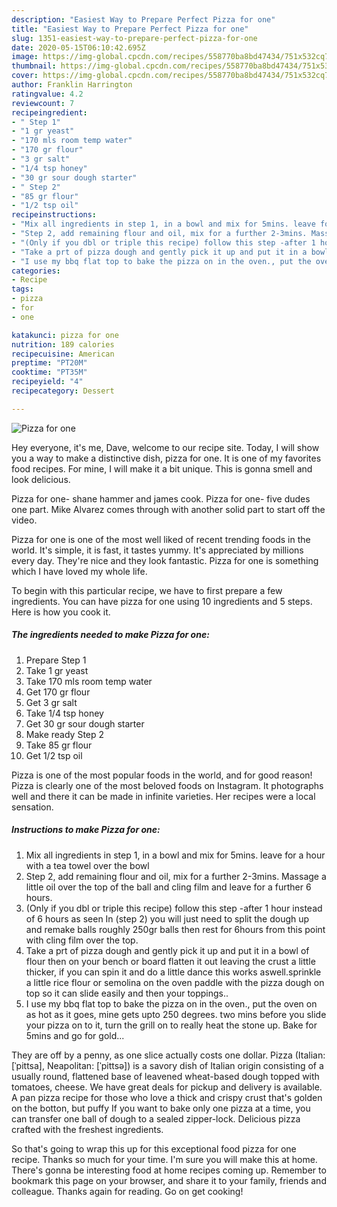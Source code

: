 ```yaml
---
description: "Easiest Way to Prepare Perfect Pizza for one"
title: "Easiest Way to Prepare Perfect Pizza for one"
slug: 1351-easiest-way-to-prepare-perfect-pizza-for-one
date: 2020-05-15T06:10:42.695Z
image: https://img-global.cpcdn.com/recipes/558770ba8bd47434/751x532cq70/pizza-for-one-recipe-main-photo.jpg
thumbnail: https://img-global.cpcdn.com/recipes/558770ba8bd47434/751x532cq70/pizza-for-one-recipe-main-photo.jpg
cover: https://img-global.cpcdn.com/recipes/558770ba8bd47434/751x532cq70/pizza-for-one-recipe-main-photo.jpg
author: Franklin Harrington
ratingvalue: 4.2
reviewcount: 7
recipeingredient:
- " Step 1"
- "1 gr yeast"
- "170 mls room temp water"
- "170 gr flour"
- "3 gr salt"
- "1/4 tsp honey"
- "30 gr sour dough starter"
- " Step 2"
- "85 gr flour"
- "1/2 tsp oil"
recipeinstructions:
- "Mix all ingredients in step 1, in a bowl and mix for 5mins. leave for a hour with a tea towel over the bowl"
- "Step 2, add remaining flour and oil, mix for a further 2-3mins. Massage a little oil over the top of the ball and cling film and leave for a further 6 hours."
- "(Only if you dbl or triple this recipe) follow this step -after 1 hour instead of 6 hours as seen In (step 2) you will just need to split the dough up and remake balls roughly 250gr balls then rest for 6hours from this point with cling film over the top."
- "Take a prt of pizza dough and gently pick it up and put it in a bowl of flour then on your bench or board flatten it out leaving the crust a little thicker, if you can spin it and do a little dance this works aswell.sprinkle a little rice flour or semolina on the oven paddle with the pizza dough on top so it can slide easily and then your toppings.."
- "I use my bbq flat top to bake the pizza on in the oven., put the oven on as hot as it goes, mine gets upto 250 degrees. two mins before you slide your pizza on to it, turn the grill on to really heat the stone up. Bake for 5mins and go for gold..."
categories:
- Recipe
tags:
- pizza
- for
- one

katakunci: pizza for one 
nutrition: 189 calories
recipecuisine: American
preptime: "PT20M"
cooktime: "PT35M"
recipeyield: "4"
recipecategory: Dessert

---
```



![Pizza for one](https://img-global.cpcdn.com/recipes/558770ba8bd47434/751x532cq70/pizza-for-one-recipe-main-photo.jpg)

Hey everyone, it's me, Dave, welcome to our recipe site. Today, I will show you a way to make a distinctive dish, pizza for one. It is one of my favorites food recipes. For mine, I will make it a bit unique. This is gonna smell and look delicious.

Pizza for one- shane hammer and james cook. Pizza for one- five dudes one part. Mike Alvarez comes through with another solid part to start off the video.

Pizza for one is one of the most well liked of recent trending foods in the world. It's simple, it is fast, it tastes yummy. It's appreciated by millions every day. They're nice and they look fantastic. Pizza for one is something which I have loved my whole life.


To begin with this particular recipe, we have to first prepare a few ingredients. You can have pizza for one using 10 ingredients and 5 steps. Here is how you cook it.

<!--inarticleads1-->

##### The ingredients needed to make Pizza for one:

1. Prepare  Step 1
1. Take 1 gr yeast
1. Take 170 mls room temp water
1. Get 170 gr flour
1. Get 3 gr salt
1. Take 1/4 tsp honey
1. Get 30 gr sour dough starter
1. Make ready  Step 2
1. Take 85 gr flour
1. Get 1/2 tsp oil


Pizza is one of the most popular foods in the world, and for good reason! Pizza is clearly one of the most beloved foods on Instagram. It photographs well and there it can be made in infinite varieties. Her recipes were a local sensation. 

<!--inarticleads2-->

##### Instructions to make Pizza for one:

1. Mix all ingredients in step 1, in a bowl and mix for 5mins. leave for a hour with a tea towel over the bowl
1. Step 2, add remaining flour and oil, mix for a further 2-3mins. Massage a little oil over the top of the ball and cling film and leave for a further 6 hours.
1. (Only if you dbl or triple this recipe) follow this step -after 1 hour instead of 6 hours as seen In (step 2) you will just need to split the dough up and remake balls roughly 250gr balls then rest for 6hours from this point with cling film over the top.
1. Take a prt of pizza dough and gently pick it up and put it in a bowl of flour then on your bench or board flatten it out leaving the crust a little thicker, if you can spin it and do a little dance this works aswell.sprinkle a little rice flour or semolina on the oven paddle with the pizza dough on top so it can slide easily and then your toppings..
1. I use my bbq flat top to bake the pizza on in the oven., put the oven on as hot as it goes, mine gets upto 250 degrees. two mins before you slide your pizza on to it, turn the grill on to really heat the stone up. Bake for 5mins and go for gold...


They are off by a penny, as one slice actually costs one dollar. Pizza (Italian: [ˈpittsa], Neapolitan: [ˈpittsə]) is a savory dish of Italian origin consisting of a usually round, flattened base of leavened wheat-based dough topped with tomatoes, cheese. We have great deals for pickup and delivery is available. A pan pizza recipe for those who love a thick and crispy crust that&#39;s golden on the botton, but puffy If you want to bake only one pizza at a time, you can transfer one ball of dough to a sealed zipper-lock. Delicious pizza crafted with the freshest ingredients. 

So that's going to wrap this up for this exceptional food pizza for one recipe. Thanks so much for your time. I'm sure you will make this at home. There's gonna be interesting food at home recipes coming up. Remember to bookmark this page on your browser, and share it to your family, friends and colleague. Thanks again for reading. Go on get cooking!
